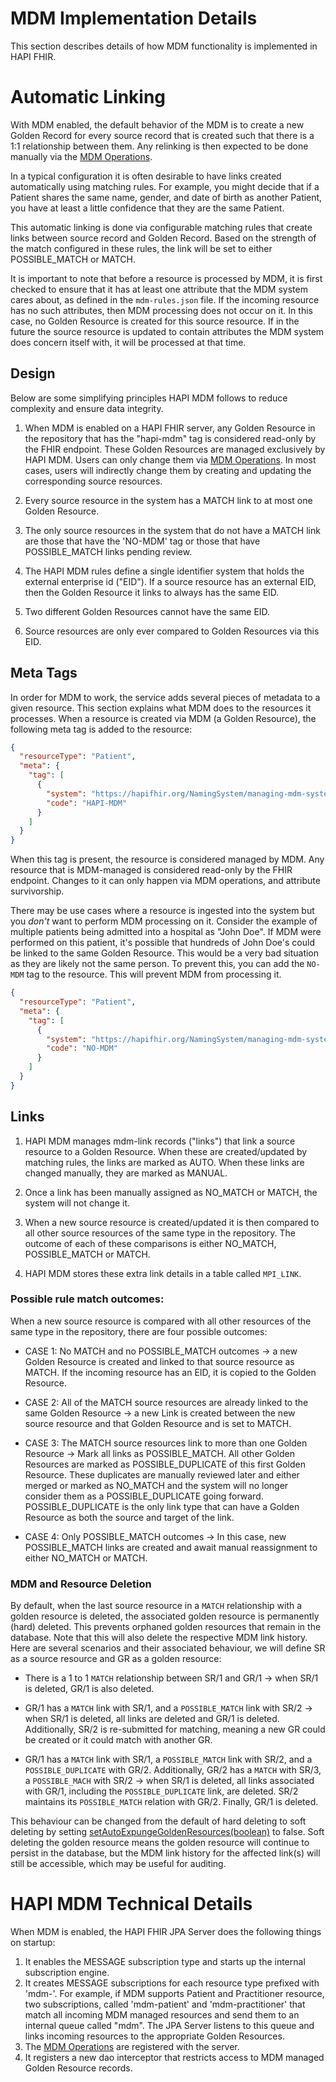 # MDM Implementation Details

This section describes details of how MDM functionality is implemented in HAPI FHIR.

# Automatic Linking

With MDM enabled, the default behavior of the MDM is to create a new Golden Record for every source record that is created such that there is a 1:1 relationship between them. Any relinking is then expected to be done manually via the [MDM Operations](/hapi-fhir/docs/server_jpa_mdm/mdm_operations.html).

In a typical configuration it is often desirable to have links created automatically using matching rules. For example, you might decide that if a Patient shares the same name, gender, and date of birth as another Patient, you have at least a little confidence that they are the same Patient.

This automatic linking is done via configurable matching rules that create links between source record and Golden Record. Based on the strength of the match configured in these rules, the link will be set to either POSSIBLE_MATCH or MATCH.

It is important to note that before a resource is processed by MDM, it is first checked to ensure that it has at least one attribute that the MDM system cares about, as defined in the `mdm-rules.json` file. If the incoming resource has no such attributes, then MDM processing does not occur on it. In this case, no Golden Resource is created for this source resource. If in the future the source resource is updated to contain attributes the MDM system does concern itself with, it will be processed at that time.

## Design

Below are some simplifying principles HAPI MDM follows to reduce complexity and ensure data integrity.

1. When MDM is enabled on a HAPI FHIR server, any Golden Resource in the repository that has the "hapi-mdm" tag is considered read-only by the FHIR endpoint. These Golden Resources are managed exclusively by HAPI MDM. Users can only change them via [MDM Operations](/hapi-fhir/docs/server_jpa_mdm/mdm_operations.html).  In most cases, users will indirectly change them by creating and updating the corresponding source resources.

1. Every source resource in the system has a MATCH link to at most one Golden Resource.

1. The only source resources in the system that do not have a MATCH link are those that have the 'NO-MDM' tag or those that have POSSIBLE_MATCH links pending review.

1. The HAPI MDM rules define a single identifier system that holds the external enterprise id ("EID"). If a source resource has an external EID, then the Golden Resource it links to always has the same EID.

1. Two different Golden Resources cannot have the same EID.

1. Source resources are only ever compared to Golden Resources via this EID.

## Meta Tags

In order for MDM to work, the service adds several pieces of metadata to a given resource. This section explains what MDM does to the resources it processes.
When a resource is created via MDM (a Golden Resource), the following meta tag is added to the resource:

```json
{
  "resourceType": "Patient",
  "meta": {
    "tag": [
      {
        "system": "https://hapifhir.org/NamingSystem/managing-mdm-system",
        "code": "HAPI-MDM"
      }
    ]
  }
}
```

When this tag is present, the resource is considered managed by MDM. Any resource that is MDM-managed is considered read-only by the FHIR endpoint. Changes to it 
can only happen via MDM operations, and attribute survivorship. 

There may be use cases where a resource is ingested into the system but you _don't_ want to perform MDM processing on it. Consider the example of multiple patients being admitted into a hospital as "John Doe". If MDM were performed on this patient, it's 
possible that hundreds of John Doe's could be linked to the same Golden Resource. This would be a very bad situation as they are likely not the same person. To prevent this, you can add the `NO-MDM` tag to the resource. This will prevent MDM from processing it.

```json
{
  "resourceType": "Patient",
  "meta": {
    "tag": [
      {
        "system": "https://hapifhir.org/NamingSystem/managing-mdm-system",
        "code": "NO-MDM"
      }
    ]
  }
}
```


## Links

1. HAPI MDM manages mdm-link records ("links") that link a source resource to a Golden Resource. When these are created/updated by matching rules, the links are marked as AUTO.  When these links are changed manually, they are marked as MANUAL.

1. Once a link has been manually assigned as NO_MATCH or MATCH, the system will not change it.

1. When a new source resource is created/updated it is then compared to all other source resources of the same type in the repository. The outcome of each of these comparisons is either NO_MATCH, POSSIBLE_MATCH or MATCH.

1. HAPI MDM stores these extra link details in a table called `MPI_LINK`.

### Possible rule match outcomes:

When a new source resource is compared with all other resources of the same type in the repository, there are four possible outcomes:

* CASE 1: No MATCH and no POSSIBLE_MATCH outcomes -> a new Golden Resource is created and linked to that source resource as MATCH. If the incoming resource has an EID, it is copied to the Golden Resource.

* CASE 2: All of the MATCH source resources are already linked to the same Golden Resource -> a new Link is created between the new source resource and that Golden Resource and is set to MATCH.

* CASE 3: The MATCH source resources link to more than one Golden Resource -> Mark all links as POSSIBLE_MATCH.  All other Golden Resources are marked as POSSIBLE_DUPLICATE of this first Golden Resource. These duplicates are manually reviewed later and either merged or marked as NO_MATCH and the system will no longer consider them as a POSSIBLE_DUPLICATE going forward. POSSIBLE_DUPLICATE is the only link type that can have a Golden Resource as both the source and target of the link.

* CASE 4: Only POSSIBLE_MATCH outcomes -> In this case, new POSSIBLE_MATCH links are created and await manual reassignment to either NO_MATCH or MATCH.

### MDM and Resource Deletion
By default, when the last source resource in a `MATCH` relationship with a golden resource is deleted, the associated golden resource is permanently (hard) deleted. This prevents orphaned golden resources that remain in the database. Note that this will also delete the respective MDM link history. Here are several scenarios and their associated behaviour, we will define SR as a source resource and GR as a golden resource:

* There is a 1 to 1 `MATCH` relationship between SR/1 and GR/1 -> when SR/1 is deleted, GR/1 is also deleted. 

* GR/1 has a `MATCH` link with SR/1, and a `POSSIBLE_MATCH` link with SR/2 -> when SR/1 is deleted, all links are deleted and GR/1 is deleted. Additionally, SR/2 is re-submitted for matching, meaning a new GR could be created or it could match with another GR. 

* GR/1 has a `MATCH` link with SR/1, a `POSSIBLE_MATCH` link with SR/2, and a `POSSIBLE_DUPLICATE` with GR/2. Additionally, GR/2 has a `MATCH` with SR/3, a `POSSIBLE_MACH` with SR/2 -> when SR/1 is deleted, all links associated with GR/1, including the `POSSIBLE_DUPLICATE` link, are deleted. SR/2 maintains its `POSSIBLE_MATCH` relation with GR/2. Finally, GR/1 is deleted.

This behaviour can be changed from the default of hard deleting to soft deleting by setting [setAutoExpungeGoldenResources(boolean)](/hapi-fhir/apidocs/hapi-fhir-server-mdm/ca/uhn/fhir/mdm/rules/config/MdmSettings.html#setAutoExpungeGoldenResources(boolean)) to false. Soft deleting the golden resource means the golden resource will continue to persist in the database, but the MDM link history for the affected link(s) will still be accessible, which may be useful for auditing.

# HAPI MDM Technical Details

When MDM is enabled, the HAPI FHIR JPA Server does the following things on startup:

1. It enables the MESSAGE subscription type and starts up the internal subscription engine.
1. It creates MESSAGE subscriptions for each resource type prefixed with 'mdm-'. For example, if MDM supports Patient and Practitioner resource, two subscriptions, called 'mdm-patient' and 'mdm-practitioner' that match all incoming MDM managed resources and send them to an internal queue called "mdm". The JPA Server listens to this queue and links incoming resources to the appropriate Golden Resources.
1. The [MDM Operations](/hapi-fhir/docs/server_jpa_mdm/mdm_operations.html) are registered with the server.
1. It registers a new dao interceptor that restricts access to MDM managed Golden Resource records.
